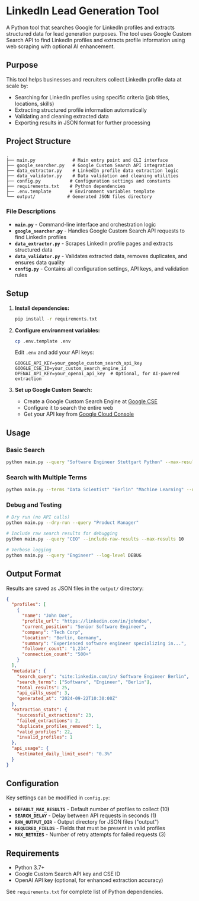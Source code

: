 # LinkedIn Lead Generation Tool

A Python tool that searches Google for LinkedIn profiles and extracts structured data for lead generation purposes. The tool uses Google Custom Search API to find LinkedIn profiles and extracts profile information using web scraping with optional AI enhancement.

## Purpose

This tool helps businesses and recruiters collect LinkedIn profile data at scale by:
- Searching for LinkedIn profiles using specific criteria (job titles, locations, skills)
- Extracting structured profile information automatically
- Validating and cleaning extracted data
- Exporting results in JSON format for further processing

## Project Structure

```
.
├── main.py              # Main entry point and CLI interface
├── google_searcher.py   # Google Custom Search API integration
├── data_extractor.py    # LinkedIn profile data extraction logic
├── data_validator.py    # Data validation and cleaning utilities
├── config.py           # Configuration settings and constants
├── requirements.txt    # Python dependencies
├── .env.template       # Environment variables template
└── output/            # Generated JSON files directory
```

### File Descriptions

- **`main.py`** - Command-line interface and orchestration logic
- **`google_searcher.py`** - Handles Google Custom Search API requests to find LinkedIn profiles
- **`data_extractor.py`** - Scrapes LinkedIn profile pages and extracts structured data
- **`data_validator.py`** - Validates extracted data, removes duplicates, and ensures data quality
- **`config.py`** - Contains all configuration settings, API keys, and validation rules

## Setup

1. **Install dependencies:**
   ```bash
   pip install -r requirements.txt
   ```

2. **Configure environment variables:**
   ```bash
   cp .env.template .env
   ```
   Edit `.env` and add your API keys:
   ```
   GOOGLE_API_KEY=your_google_custom_search_api_key
   GOOGLE_CSE_ID=your_custom_search_engine_id
   OPENAI_API_KEY=your_openai_api_key  # Optional, for AI-powered extraction
   ```

3. **Set up Google Custom Search:**
   - Create a Google Custom Search Engine at [Google CSE](https://cse.google.com/)
   - Configure it to search the entire web
   - Get your API key from [Google Cloud Console](https://console.cloud.google.com/)

## Usage

### Basic Search
```bash
python main.py --query "Software Engineer Stuttgart Python" --max-results 50
```

### Search with Multiple Terms
```bash
python main.py --terms "Data Scientist" "Berlin" "Machine Learning" --use-ai --max-results 30
```

### Debug and Testing
```bash
# Dry run (no API calls)
python main.py --dry-run --query "Product Manager"

# Include raw search results for debugging
python main.py --query "CEO" --include-raw-results --max-results 10

# Verbose logging
python main.py --query "Engineer" --log-level DEBUG
```

## Output Format

Results are saved as JSON files in the `output/` directory:

```json
{
  "profiles": [
    {
      "name": "John Doe",
      "profile_url": "https://linkedin.com/in/johndoe",
      "current_position": "Senior Software Engineer",
      "company": "Tech Corp",
      "location": "Berlin, Germany",
      "summary": "Experienced software engineer specializing in...",
      "follower_count": "1,234",
      "connection_count": "500+"
    }
  ],
  "metadata": {
    "search_query": "site:linkedin.com/in/ Software Engineer Berlin",
    "search_terms": ["Software", "Engineer", "Berlin"],
    "total_results": 25,
    "api_calls_used": 3,
    "generated_at": "2024-09-22T10:30:00Z"
  },
  "extraction_stats": {
    "successful_extractions": 23,
    "failed_extractions": 2,
    "duplicate_profiles_removed": 1,
    "valid_profiles": 22,
    "invalid_profiles": 1
  },
  "api_usage": {
    "estimated_daily_limit_used": "0.3%"
  }
}
```

## Configuration

Key settings can be modified in `config.py`:

- **`DEFAULT_MAX_RESULTS`** - Default number of profiles to collect (10)
- **`SEARCH_DELAY`** - Delay between API requests in seconds (1)
- **`RAW_OUTPUT_DIR`** - Output directory for JSON files ("output")
- **`REQUIRED_FIELDS`** - Fields that must be present in valid profiles
- **`MAX_RETRIES`** - Number of retry attempts for failed requests (3)

## Requirements

- Python 3.7+
- Google Custom Search API key and CSE ID
- OpenAI API key (optional, for enhanced extraction accuracy)

See `requirements.txt` for complete list of Python dependencies.